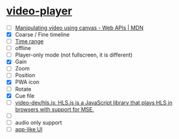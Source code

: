 [video-player](https://dirkarnez.github.io/video-player)
========================================================
- [ ] [Manipulating video using canvas - Web APIs | MDN](https://developer.mozilla.org/en-US/docs/Web/API/Canvas_API/Manipulating_video_using_canvas)
- [x] Coarse / Fine timeline
- [ ] [Time range](https://github.com/dirkarnez/video-player/blob/main/index.html#L108)
- [ ] offline
- [ ] Player-only mode (not fullscreen, it is different)
- [x] Gain
- [ ] Zoom
- [ ] Position
- [x] PWA icon
- [ ] Rotate
- [x] Cue file
- [ ] [video-dev/hls.js: HLS.js is a JavaScript library that plays HLS in browsers with support for MSE.](https://github.com/video-dev/hls.js)
- [ ] <audio> support
- [ ] audio only support
- [ ] [app-like UI](./app.html)
